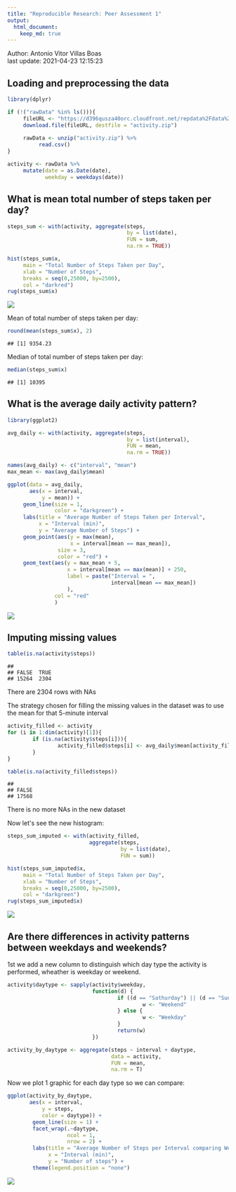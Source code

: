 ```yaml
---
title: "Reproducible Research: Peer Assessment 1"
output: 
  html_document:
    keep_md: true
---
```

Author: Antonio Vitor Villas Boas  
last update: 2021-04-23 12:15:23  

## Loading and preprocessing the data


```r
library(dplyr)

if (!("rawData" %in% ls())){
     fileURL <- "https://d396qusza40orc.cloudfront.net/repdata%2Fdata%2Factivity.zip"
     download.file(fileURL, destfile = "activity.zip")
     
     rawData <- unzip("activity.zip") %>%
          read.csv()
}

activity <- rawData %>%
     mutate(date = as.Date(date),
            weekday = weekdays(date))
```

## What is mean total number of steps taken per day?


```r
steps_sum <- with(activity, aggregate(steps, 
                                      by = list(date),
                                      FUN = sum,
                                      na.rm = TRUE))

hist(steps_sum$x,
     main = "Total Number of Steps Taken per Day",
     xlab = "Number of Steps",
     breaks = seq(0,25000, by=2500),
     col = "darkred")
rug(steps_sum$x)
```

![](PA1_template_files/figure-html/unnamed-chunk-2-1.png)<!-- -->

Mean of total number of steps taken per day:


```r
round(mean(steps_sum$x), 2)
```

```
## [1] 9354.23
```

Median of total number of steps taken per day:


```r
median(steps_sum$x)
```

```
## [1] 10395
```

## What is the average daily activity pattern?

```r
library(ggplot2)

avg_daily <- with(activity, aggregate(steps, 
                                      by = list(interval),
                                      FUN = mean,
                                      na.rm = TRUE))

names(avg_daily) <- c("interval", "mean")
max_mean <- max(avg_daily$mean)

ggplot(data = avg_daily,
       aes(x = interval,
           y = mean)) + 
     geom_line(size = 1,
               color = "darkgreen") +
     labs(title = "Average Number of Steps Taken per Interval",
          x = "Interval (min)",
          y = "Average Number of Steps") +
     geom_point(aes(y = max(mean),
                    x = interval[mean == max_mean]),
                size = 3,
                color = "red") +
     geom_text(aes(y = max_mean + 5,
                   x = interval[mean == max(mean)] + 250,
                   label = paste("Interval = ", 
                                 interval[mean == max_mean])
                   ),
               col = "red"
               )
```

![](PA1_template_files/figure-html/unnamed-chunk-5-1.png)<!-- -->

## Imputing missing values


```r
table(is.na(activity$steps))
```

```
## 
## FALSE  TRUE 
## 15264  2304
```
There are 2304 rows with NAs

The strategy chosen for filling the missing values in the dataset was to use the mean for that 5-minute interval


```r
activity_filled <- activity
for (i in 1:dim(activity)[1]){
        if (is.na(activity$steps[i])){
                activity_filled$steps[i] <- avg_daily$mean[activity_filled$interval[i] == avg_daily$interval]
        }
}

table(is.na(activity_filled$steps))
```

```
## 
## FALSE 
## 17568
```

There is no more NAs in the new dataset  

Now let's see the new histogram:


```r
steps_sum_imputed <- with(activity_filled, 
                          aggregate(steps,
                                    by = list(date),
                                    FUN = sum))

hist(steps_sum_imputed$x,
     main = "Total Number of Steps Taken per Day",
     xlab = "Number of Steps",
     breaks = seq(0,25000, by=2500),
     col = "darkgreen")
rug(steps_sum_imputed$x)
```

![](PA1_template_files/figure-html/unnamed-chunk-8-1.png)<!-- -->

## Are there differences in activity patterns between weekdays and weekends?

1st we add a new column to distinguish which day type the activity is performed, wheather is weekday or weekend.


```r
activity$daytype <- sapply(activity$weekday,
                           function(d) {
                                   if ((d == "Sathurday") || (d == "Sunday")){
                                           w <- "Weekend"
                                   } else {
                                           w <- "Weekday"
                                   }
                                   return(w)
                           })

activity_by_daytype <- aggregate(steps ~ interval + daytype,
                                 data = activity,
                                 FUN = mean,
                                 na.rm = T)
```

Now we plot 1 graphic for each day type so we can compare:


```r
ggplot(activity_by_daytype,
       aes(x = interval,
           y = steps,
           color = daytype)) +
        geom_line(size = 1) +
        facet_wrap(.~daytype,
                   ncol = 1,
                   nrow = 2) +
        labs(title = "Average Number of Steps per Interval comparing Weekday and Weekends",
             x = "Interval (min)",
             y = "Number of steps") +
        theme(legend.position = "none")
```

![](PA1_template_files/figure-html/unnamed-chunk-10-1.png)<!-- -->
